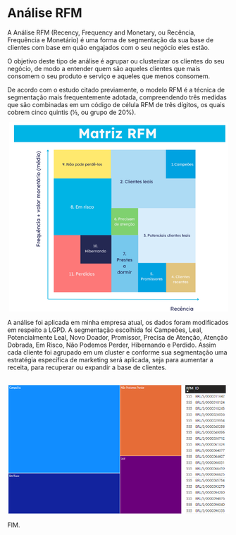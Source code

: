 # Análise RFM
A Análise RFM (Recency, Frequency and Monetary, ou Recência, Frequência e Monetário) é uma forma de segmentação da sua base de clientes com base em quão engajados com o seu negócio eles estão.

O objetivo deste tipo de análise é agrupar ou clusterizar os clientes do seu negócio, de modo a entender quem são aqueles clientes que mais consomem o seu produto e serviço e aqueles que menos consomem.

De acordo com o estudo citado previamente, o modelo RFM é a técnica de segmentação mais frequentemente adotada, compreendendo três medidas que são combinadas em um código de célula RFM de três dígitos, os quais cobrem cinco quintis (⅕, ou grupo de 20%).

<div align="center">
  <img src="https://github.com/CamilaDeAlm/RFM-Analysis/blob/main/Captura%20de%20tela%202024-07-28%20095436.png" alt="Exemplo" width="largura" height="altura">
</div>

A análise foi aplicada em minha empresa atual, os dados foram modificados em respeito a LGPD. A segmentação escolhida foi 
Campeões, Leal, Potencialmente Leal, Novo Doador, Promissor, Precisa de Atenção, Atenção Dobrada, Em Risco, Não Podemos Perder, Hibernando e 
Perdido. Assim cada cliente foi agrupado em um cluster e conforme sua segmentação uma estratégia específica de marketing será aplicada, seja para aumentar a receita, para recuperar ou expandir a base de clientes.

<div align="center">

 <img src="https://github.com/CamilaDeAlm/RFM-Analysis/blob/main/Captura%20de%20tela%202024-07-28%20100453.png" alt="Exemplo" width="largura" height="altura">

</div>

FIM.
